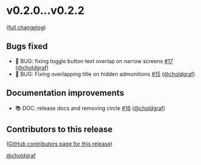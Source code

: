 # v0.2.0...v0.2.2
([full changelog](https://github.com/executablebooks/sphinx-togglebutton/compare/v0.2.0...v0.2.2))


## Bugs fixed
* 🐛 BUG: fixing toggle button text overlap on narrow screens [#17](https://github.com/executablebooks/sphinx-togglebutton/pull/17) ([@choldgraf](https://github.com/choldgraf))
* 🐛 BUG: Fixing overlapping title on hidden admonitions [#15](https://github.com/executablebooks/sphinx-togglebutton/pull/15) ([@choldgraf](https://github.com/choldgraf))

## Documentation improvements
* 📚 DOC: release docs and removing circle [#16](https://github.com/executablebooks/sphinx-togglebutton/pull/16) ([@choldgraf](https://github.com/choldgraf))

## Contributors to this release
([GitHub contributors page for this release](https://github.com/executablebooks/sphinx-togglebutton/graphs/contributors?from=2020-06-09&to=2020-08-08&type=c))

[@choldgraf](https://github.com/search?q=repo%3Aexecutablebooks%2Fsphinx-togglebutton+involves%3Acholdgraf+updated%3A2020-06-09..2020-08-08&type=Issues)